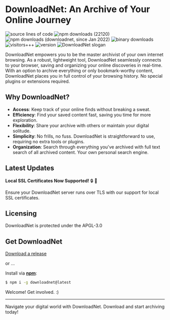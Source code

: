 # DownloadNet: An Archive of Your Online Journey

![source lines of code](https://sloc.xyz/github/crisdosyago/Diskernet)
![npm downloads (22120)](https://img.shields.io/npm/dt/archivist1?label=npm%20downloads%20%2822120%29)
![npm downloads (downloadnet, since Jan 2022)](https://img.shields.io/npm/dt/downloadnet?label=npm%20downloads%20%28downloadnet%2C%20since%20Jan%202022%29)
![binary downloads](https://img.shields.io/github/downloads/c9fe/22120/total?label=OS%20binary%20downloads)
![visitors+++](https://hits.seeyoufarm.com/api/count/incr/badge.svg?url=https%3A%2F%2Fgithub.com%2Fc9fe%2F22120&count_bg=%2379C83D&title_bg=%23555555&icon=&icon_color=%23E7E7E7&title=%28today%2Ftotal%29%20visitors%2B%2B%2B%20since%20Oct%202020&edge_flat=false)
![version](https://img.shields.io/npm/v/downloadnet)
![DownloadNet slogan](https://img.shields.io/badge/%F0%9F%92%BE%20DownloadNet-an%20internet%20on%20yer%20disc-hotpink)

DownloadNet empowers you to be the master archivist of your own internet browsing. As a robust, lightweight tool, DownloadNet seamlessly connects to your browser, saving and organizing your online discoveries in real-time. With an option to archive everything or only bookmark-worthy content, DownloadNet places you in full control of your browsing history. No special plugins or extensions required.

## Why DownloadNet?

- **Access**: Keep track of your online finds without breaking a sweat.
- **Efficiency**: Find your saved content fast, saving you time for more exploration.
- **Flexibility**: Share your archive with others or maintain your digital solitude.
- **Simplicity**: No frills, no fuss. DownloadNet is straightforward to use, requiring no extra tools or plugins.
- **Organization**: Search through everything you've archived with full text search of all archived content. Your own personal search engine.
  
## Latest Updates

**Local SSL Certificates Now Supported!** :lock: :tada: 

Ensure your DownloadNet server runs over TLS with our support for local SSL certificates. 

## Licensing

DownloadNet is protected under the APGL-3.0

## Get DownloadNet

[Download a release](https://github.com/dosyago/DownloadNet/releases)

or ...

Install via **[npm](https://www.npmjs.com/package/downloadnet)**:

```sh
$ npm i -g downloadnet@latest
```


Welcome! Get involved. :)

-------
Navigate your digital world with DownloadNet. Download and start archiving today!

